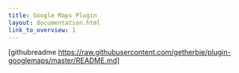 ```yaml
---
title: Google Maps Plugin
layout: documentation.html
link_to_overview: 1
---
```


[githubreadme https://raw.githubusercontent.com/getherbie/plugin-googlemaps/master/README.md]
